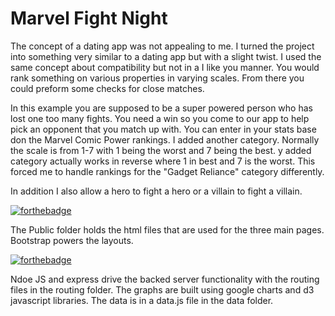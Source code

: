 # Marvel Fight Night

The concept of a dating app was not appealing to me. I turned the project into something very similar to a dating app but with a slight twist. I used the same concept about compatibility but not in a I like you manner. You would rank something on various properties in varying scales. From there you could preform some checks for close matches. 

In this example you are supposed to be a super powered person who has lost one too many fights. You need a win so you come to our app to help pick an opponent that you match up with. You can enter in your stats base don the Marvel Comic Power rankings. I added another category. Normally the scale is from 1-7 with 1 being the worst and 7 being the best. y added category actually works in reverse where 1 in best and 7 is the worst. This forced me to handle rankings for the "Gadget Reliance" category differently. 

In addition I also allow a hero to fight a hero or a villain to fight a villain. 

[![forthebadge](https://forthebadge.com/images/badges/uses-html.svg)](https://forthebadge.com)

The Public folder holds the html files that are used for the three main pages. Bootstrap powers the layouts.

[![forthebadge](https://forthebadge.com/images/badges/uses-js.svg)](https://forthebadge.com)

Ndoe JS and express drive the backed server functionality with the routing files in the routing folder.
The graphs are built using google charts and d3 javascript libraries. The data is in a data.js file in the data folder.
